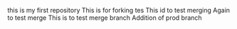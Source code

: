 this is my first repository
This is for forking tes
This id to test merging
Again to test merge
This is to test merge branch
Addition of prod branch 